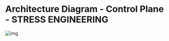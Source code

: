 # Architecture Diagram - Control Plane - STRESS ENGINEERING

![img](https://miro.medium.com/v2/resize:fit:1200/1*6s2CUV65-9oKE5jiFwXa5w.jpeg)
